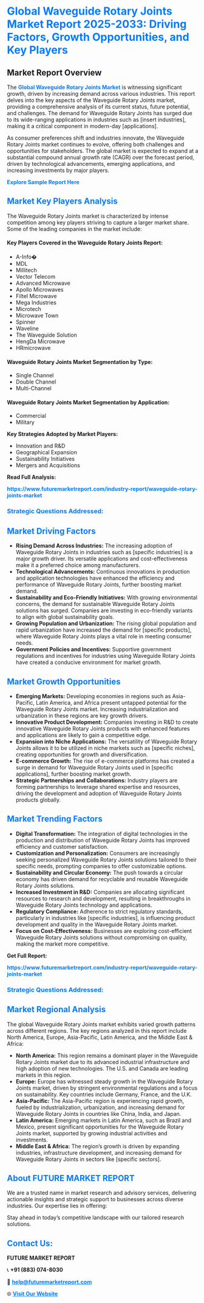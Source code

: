 <h1 style="color: #007BFF;">Global Waveguide Rotary Joints Market Report 2025-2033: Driving Factors, Growth Opportunities, and Key Players</h1>

<section id="overview">
<h2>Market Report Overview</h2>
<p>The <a href="https://www.futuremarketreport.com/industry-report/waveguide-rotary-joints-market" style="color: #007BFF; text-decoration: none;"><strong>Global Waveguide Rotary Joints Market</strong></a> is witnessing significant growth, driven by increasing demand across various industries. This report delves into the key aspects of the Waveguide Rotary Joints market, providing a comprehensive analysis of its current status, future potential, and challenges. The demand for Waveguide Rotary Joints has surged due to its wide-ranging applications in industries such as [insert industries], making it a critical component in modern-day [applications].</p>
<p>As consumer preferences shift and industries innovate, the Waveguide Rotary Joints market continues to evolve, offering both challenges and opportunities for stakeholders. The global market is expected to expand at a substantial compound annual growth rate (CAGR) over the forecast period, driven by technological advancements, emerging applications, and increasing investments by major players.</p>
</section>

<section id="overview">
<p><a href="https://www.futuremarketreport.com/request-sample/reportId=92210" style="color: #007BFF; text-decoration: none;"><strong>Explore Sample Report Here</strong></a></p>
</section>

<section id="key-players">
<h2 style="color: #007BFF;">Market Key Players Analysis</h2>
<p>The Waveguide Rotary Joints market is characterized by intense competition among key players striving to capture a larger market share. Some of the leading companies in the market include:</p>
<h4>Key Players Covered in the Waveguide Rotary Joints Report:</h4>
<ul><li>A-Info�</li><li>MDL</li><li>Millitech</li><li>Vector Telecom</li><li>Advanced Microwave</li><li>Apollo Microwaves</li><li>Filtel Microwave</li><li>Mega Industries</li><li>Microtech</li><li>Microwave Town</li><li>Spinner</li><li>Waveline</li><li>The Waveguide Solution</li><li>HengDa Microwave</li><li>HRmicrowave</li></ul>
<h4>Waveguide Rotary Joints Market Segmentation by Type:</h4>
<ul><li>Single Channel</li><li>Double Channel</li><li>Multi-Channel</li></ul>

<h4>Waveguide Rotary Joints Market Segmentation by Application:</h4>
<ul><li>Commercial</li><li>Military</li></ul>
<p><strong>Key Strategies Adopted by Market Players:</strong></p>
<ul>
<li>Innovation and R&D</li>
<li>Geographical Expansion</li>
<li>Sustainability Initiatives</li>
<li>Mergers and Acquisitions</li>
</ul>
</section>

<section>
<p><strong>Read Full Analysis: </strong></p><a href="https://www.futuremarketreport.com/industry-report/waveguide-rotary-joints-market" style="color: #007BFF; text-decoration: none;"><strong>https://www.futuremarketreport.com/industry-report/waveguide-rotary-joints-market</strong></a>
<h3 style="color: #007BFF;">Strategic Questions Addressed:</h3>
</section>

<section id="driving-factors">
<h2 style="color: #007BFF;">Market Driving Factors</h2>
<ul>
<li><strong>Rising Demand Across Industries:</strong> The increasing adoption of Waveguide Rotary Joints in industries such as [specific industries] is a major growth driver. Its versatile applications and cost-effectiveness make it a preferred choice among manufacturers.</li>
<li><strong>Technological Advancements:</strong> Continuous innovations in production and application technologies have enhanced the efficiency and performance of Waveguide Rotary Joints, further boosting market demand.</li>
<li><strong>Sustainability and Eco-Friendly Initiatives:</strong> With growing environmental concerns, the demand for sustainable Waveguide Rotary Joints solutions has surged. Companies are investing in eco-friendly variants to align with global sustainability goals.</li>
<li><strong>Growing Population and Urbanization:</strong> The rising global population and rapid urbanization have increased the demand for [specific products], where Waveguide Rotary Joints plays a vital role in meeting consumer needs.</li>
<li><strong>Government Policies and Incentives:</strong> Supportive government regulations and incentives for industries using Waveguide Rotary Joints have created a conducive environment for market growth.</li>
</ul>
</section>

<section id="growth-opportunities">
<h2 style="color: #007BFF;">Market Growth Opportunities</h2>
<ul>
<li><strong>Emerging Markets:</strong> Developing economies in regions such as Asia-Pacific, Latin America, and Africa present untapped potential for the Waveguide Rotary Joints market. Increasing industrialization and urbanization in these regions are key growth drivers.</li>
<li><strong>Innovative Product Development:</strong> Companies investing in R&D to create innovative Waveguide Rotary Joints products with enhanced features and applications are likely to gain a competitive edge.</li>
<li><strong>Expansion into Niche Applications:</strong> The versatility of Waveguide Rotary Joints allows it to be utilized in niche markets such as [specific niches], creating opportunities for growth and diversification.</li>
<li><strong>E-commerce Growth:</strong> The rise of e-commerce platforms has created a surge in demand for Waveguide Rotary Joints used in [specific applications], further boosting market growth.</li>
<li><strong>Strategic Partnerships and Collaborations:</strong> Industry players are forming partnerships to leverage shared expertise and resources, driving the development and adoption of Waveguide Rotary Joints products globally.</li>
</ul>
</section>

<section id="trending-factors">
<h2 style="color: #007BFF;">Market Trending Factors</h2>
<ul>
<li><strong>Digital Transformation:</strong> The integration of digital technologies in the production and distribution of Waveguide Rotary Joints has improved efficiency and customer satisfaction.</li>
<li><strong>Customization and Personalization:</strong> Consumers are increasingly seeking personalized Waveguide Rotary Joints solutions tailored to their specific needs, prompting companies to offer customizable options.</li>
<li><strong>Sustainability and Circular Economy:</strong> The push towards a circular economy has driven demand for recyclable and reusable Waveguide Rotary Joints solutions.</li>
<li><strong>Increased Investment in R&D:</strong> Companies are allocating significant resources to research and development, resulting in breakthroughs in Waveguide Rotary Joints technology and applications.</li>
<li><strong>Regulatory Compliance:</strong> Adherence to strict regulatory standards, particularly in industries like [specific industries], is influencing product development and quality in the Waveguide Rotary Joints market.</li>
<li><strong>Focus on Cost-Effectiveness:</strong> Businesses are exploring cost-efficient Waveguide Rotary Joints solutions without compromising on quality, making the market more competitive.</li>
</ul>
</section>

<section>
<p><strong>Get Full Report: </strong></p><a href="https://www.futuremarketreport.com/industry-report/waveguide-rotary-joints-market" style="color: #007BFF; text-decoration: none;"><strong>https://www.futuremarketreport.com/industry-report/waveguide-rotary-joints-market</strong></a>
<h3 style="color: #007BFF;">Strategic Questions Addressed:</h3>
</section>


<section id="regional-analysis">
<h2 style="color: #007BFF;">Market Regional Analysis</h2>
<p>The global Waveguide Rotary Joints market exhibits varied growth patterns across different regions. The key regions analyzed in this report include North America, Europe, Asia-Pacific, Latin America, and the Middle East & Africa:</p>
<ul>
<li><strong>North America:</strong> This region remains a dominant player in the Waveguide Rotary Joints market due to its advanced industrial infrastructure and high adoption of new technologies. The U.S. and Canada are leading markets in this region.</li>
<li><strong>Europe:</strong> Europe has witnessed steady growth in the Waveguide Rotary Joints market, driven by stringent environmental regulations and a focus on sustainability. Key countries include Germany, France, and the U.K.</li>
<li><strong>Asia-Pacific:</strong> The Asia-Pacific region is experiencing rapid growth, fueled by industrialization, urbanization, and increasing demand for Waveguide Rotary Joints in countries like China, India, and Japan.</li>
<li><strong>Latin America:</strong> Emerging markets in Latin America, such as Brazil and Mexico, present significant opportunities for the Waveguide Rotary Joints market, supported by growing industrial activities and investments.</li>
<li><strong>Middle East & Africa:</strong> The region’s growth is driven by expanding industries, infrastructure development, and increasing demand for Waveguide Rotary Joints in sectors like [specific sectors].</li>
</ul>
</section>

<footer>
<h2 style="color: #007BFF;">About FUTURE MARKET REPORT</h2>
<p>We are a trusted name in market research and advisory services, delivering actionable insights and strategic support to businesses across diverse industries. Our expertise lies in offering:</p>

<p>Stay ahead in today’s competitive landscape with our tailored research solutions.</p>

<h2 style="color: #007BFF;">Contact Us:</h2>
<p><strong>FUTURE MARKET REPORT</strong></p>
<p>📞 <strong>+91 (883) 074-8030</strong></p>
<p>📧 <strong><a href="mailto:help@futuremarketreport.com" style="color: #007BFF;">help@futuremarketreport.com</a></strong></p>
<p>🌐 <strong><a href="https://www.futuremarketreport.com/" style="color: #007BFF;">Visit Our Website</a></strong></p>
</footer>